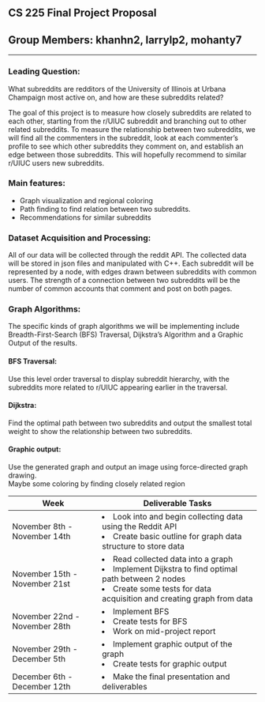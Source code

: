 ## <strong>CS 225 Final Project Proposal</strong>
## Group Members: khanhn2, larrylp2, mohanty7
--- 
### <strong>Leading Question:</strong>
What subreddits are redditors of the University of Illinois at Urbana Champaign most active on, and how are these subreddits related? 

The goal of this project is to measure how closely subreddits are related to each other, starting from the r/UIUC subreddit and branching out to other related subreddits. To measure the relationship between two subreddits, we will find all the commenters in the subreddit, look at each commenter’s profile to see which other subreddits they comment on, and establish an edge between those subreddits. This will hopefully recommend to similar r/UIUC users new subreddits.

### Main features:
<ul>
    <li>Graph visualization and regional coloring</li>
	<li>Path finding to find relation between two subreddits. </li>
	<li>Recommendations for similar subreddits</li>
</ul>

### Dataset Acquisition and Processing:
All of our data will be collected through the reddit API. The collected data will be stored in json files and manipulated with C++. Each subreddit will be represented by a node, with edges drawn between subreddits with common users. The strength of a connection between two subreddits will be the number of common accounts that comment and post on both pages.  

### Graph Algorithms:
The specific kinds of graph algorithms we will be implementing include Breadth-First-Search (BFS) Traversal, Dijkstra’s Algorithm and a Graphic Output of the results. 

#### BFS Traversal:
Use this level order traversal to display subreddit hierarchy, with the subreddits more related to r/UIUC appearing earlier in the traversal.
#### Dijkstra:
Find the optimal path between two subreddits and output the smallest total weight to show the relationship between two subreddits.
#### Graphic output:
Use the generated graph and output an image using force-directed graph drawing. <br>
Maybe some coloring by finding closely related region


| Week | Deliverable Tasks |
|------|-------------------|
|November 8th - November 14th| <li> Look into and begin collecting data using the Reddit API </li> <li>Create basic outline for graph data structure to store data </li>|
|November 15th - November 21st| <li>Read collected data into a graph </li><li>Implement Dijkstra to find optimal path between 2 nodes</li> <li>Create some tests for data acquisition and creating graph from data</li>|
|November 22nd - November 28th| <li>Implement BFS</li><li>Create tests for BFS</li><li>Work on mid-project report</li> |
|November 29th - December 5th|<li>Implement graphic output of the graph</li><li>Create tests for graphic output</li>|
|December 6th - December 12th|<li>Make the final presentation and deliverables</li>|


